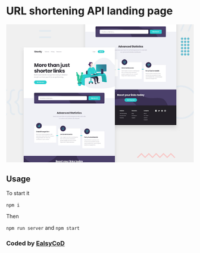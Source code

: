 # URL shortening API landing page
![Design preview for the Social media dashboard with theme switcher coding challenge](./design/desktop-preview.jpg)

## Usage

To start it

`npm i` 

Then

`npm run server` and `npm start`

### Coded by [EalsyCoD](https://github.com/EalsyCoD)
